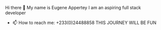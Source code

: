 Hi there 👋
My name is Eugene Appertey
I am an aspiring full stack developer

- 📫 How to reach me: +233(0)24488858
THIS JOURNEY WILL BE FUN
